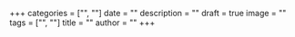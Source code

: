 +++
categories = ["", ""]
date = ""
description = ""
draft = true
image = ""
tags = ["", ""]
title = ""
author = ""
+++
